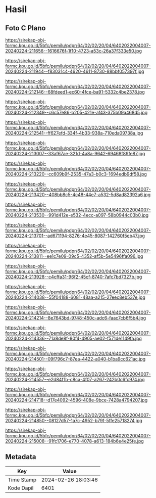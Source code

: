 # Hasil

## Foto C Plano

https://sirekap-obj-formc.kpu.go.id/5bfc/pemilu/pdpr/64/02/02/20/04/6402022004007-20240224-211656--1616676f-1f10-4723-a53c-26a37f333e50.jpg

https://sirekap-obj-formc.kpu.go.id/5bfc/pemilu/pdpr/64/02/02/20/04/6402022004007-20240224-211944--f83031c4-4620-4611-8730-88bbf057397f.jpg

https://sirekap-obj-formc.kpu.go.id/5bfc/pemilu/pdpr/64/02/02/20/04/6402022004007-20240224-212146--68fdeed1-ec60-4fce-ba91-5332c4be2378.jpg

https://sirekap-obj-formc.kpu.go.id/5bfc/pemilu/pdpr/64/02/02/20/04/6402022004007-20240224-212349--c6c57e86-b205-421e-af43-375b09a468d5.jpg

https://sirekap-obj-formc.kpu.go.id/5bfc/pemilu/pdpr/64/02/02/20/04/6402022004007-20240224-212541--ff627efd-334f-4b33-938a-710eda09738a.jpg

https://sirekap-obj-formc.kpu.go.id/5bfc/pemilu/pdpr/64/02/02/20/04/6402022004007-20240224-213007--33af67ae-321d-4a8a-9642-69468f89fe87.jpg

https://sirekap-obj-formc.kpu.go.id/5bfc/pemilu/pdpr/64/02/02/20/04/6402022004007-20240224-213220--cc609b9f-2535-47a3-b0c3-1694edb9df58.jpg

https://sirekap-obj-formc.kpu.go.id/5bfc/pemilu/pdpr/64/02/02/20/04/6402022004007-20240224-213420--408bb8c5-4c48-44e7-a532-5d8ad82392a6.jpg

https://sirekap-obj-formc.kpu.go.id/5bfc/pemilu/pdpr/64/02/02/20/04/6402022004007-20240224-213530--991d412e-e532-4ecc-a097-58b0944c03b0.jpg

https://sirekap-obj-formc.kpu.go.id/5bfc/pemilu/pdpr/64/02/02/20/04/6402022004007-20240224-213701--ad671194-8276-4e45-8087-142760f5eb47.jpg

https://sirekap-obj-formc.kpu.go.id/5bfc/pemilu/pdpr/64/02/02/20/04/6402022004007-20240224-213811--ee1c7e09-09c5-4352-af5b-5e5496ffa096.jpg

https://sirekap-obj-formc.kpu.go.id/5bfc/pemilu/pdpr/64/02/02/20/04/6402022004007-20240224-213928--c4cffa31-96f2-45cf-8740-7afc7bd7327b.jpg

https://sirekap-obj-formc.kpu.go.id/5bfc/pemilu/pdpr/64/02/02/20/04/6402022004007-20240224-214038--55f04188-6081-48aa-a215-27eec8eb537e.jpg

https://sirekap-obj-formc.kpu.go.id/5bfc/pemilu/pdpr/64/02/02/20/04/6402022004007-20240224-214214--8e7643bd-9748-450c-adc6-faac7cb6f5b4.jpg

https://sirekap-obj-formc.kpu.go.id/5bfc/pemilu/pdpr/64/02/02/20/04/6402022004007-20240224-214336--71a8de8f-80f4-4905-ae02-f571de1149fa.jpg

https://sirekap-obj-formc.kpu.go.id/5bfc/pemilu/pdpr/64/02/02/20/04/6402022004007-20240224-214501--09f796c7-87ea-4422-a040-b1ba9cc621ac.jpg

https://sirekap-obj-formc.kpu.go.id/5bfc/pemilu/pdpr/64/02/02/20/04/6402022004007-20240224-214557--e2d84f1b-c8ca-4f07-a267-242b0c6fc974.jpg

https://sirekap-obj-formc.kpu.go.id/5bfc/pemilu/pdpr/64/02/02/20/04/6402022004007-20240224-214718--d17e4092-4596-408e-9bce-7428a4794207.jpg

https://sirekap-obj-formc.kpu.go.id/5bfc/pemilu/pdpr/64/02/02/20/04/6402022004007-20240224-214850--08127d57-1a7c-4952-b79f-5ffe25718274.jpg

https://sirekap-obj-formc.kpu.go.id/5bfc/pemilu/pdpr/64/02/02/20/04/6402022004007-20240224-215008--91fc1706-e770-4078-a613-184b6e4e25fe.jpg


## Metadata

| Key        | Value               |
| ---------- | ------------------- |
| Time Stamp | 2024-02-26 18:03:46 |
| Kode Dapil | 6401                |



